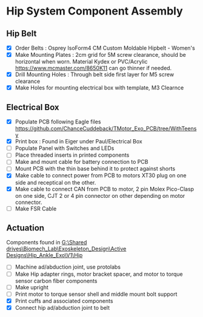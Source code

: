 # Hip System Component Assembly 

## Hip Belt
- [x] Order Belts : Osprey IsoForm4 CM Custom Moldable Hipbelt - Women's
- [x] Make Mounting Plates : 2cm grid for 5M screw clearance, should be horizontal when worn. Material Kydex or PVC/Acrylic https://www.mcmaster.com/8650K11 can go thinner if needed.
- [x] Drill Mounting Holes : Through belt side first layer for M5 screw clearance
- [x] Make Holes for mounting electrical box with template, M3 Clearnce

## Electrical Box
- [x] Populate PCB following Eagle files https://github.com/ChanceCuddeback/TMotor_Exo_PCB/tree/WithTeensy
- [x] Print box : Found in Eiger under Paul/Electrical Box
- [ ] Populate Panel with Switches and LEDs
- [ ] Place threaded inserts in printed components
- [ ] Make and mount cable for battery connection to PCB
- [ ] Mount PCB with the thin base behind it to protect against shorts
- [x] Make cable to connect power from PCB to motors XT30 plug on one side and receptical on the other.
- [x] Make cable to connect CAN from PCB to motor, 2 pin Molex Pico-Clasp on one side, CJT 2 or 4 pin connector on other depending on motor connector.
- [ ] Make FSR Cable

## Actuation
Components found in [G:\Shared drives\Biomech_Lab\Exoskeleton_Design\Active Designs\Hip_Ankle_Exo\V1\Hip](https://drive.google.com/drive/u/1/folders/18ZjU5vfyqgjROW7zR3UMSPiWVc_CKC2L)
- [ ] Machine ad/abduction joint, use protolabs
- [ ] Make Hip adapter rings, motor bracket spacer, and motor to torque sensor carbon fiber components
- [ ] Make upright
- [ ] Print motor to torque sensor shell and middle mount bolt support
- [x] Print cuffs and associated components
- [x] Connect hip ad/abduction joint to belt

